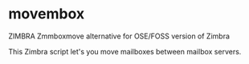 # movembox
ZIMBRA Zmmboxmove alternative for OSE/FOSS version of Zimbra

This Zimbra script let's you move mailboxes between mailbox servers.
